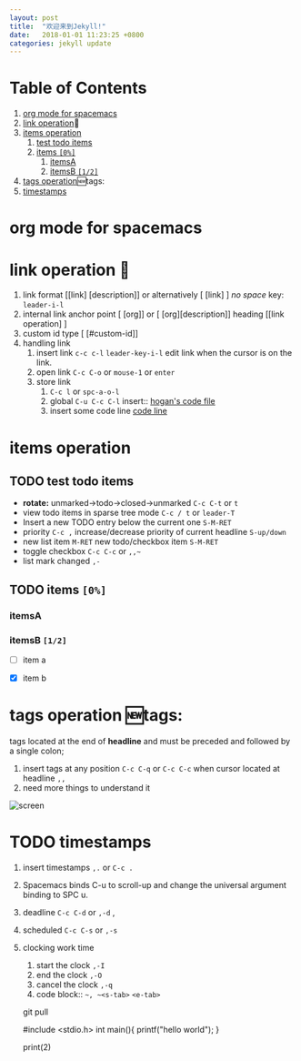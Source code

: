 ```yaml
---
layout: post
title:  "欢迎来到Jekyll!"
date:   2018-01-01 11:23:25 +0800
categories: jekyll update
---
```


# Table of Contents

1.  [org mode for spacemacs](#org4a422f0)
2.  [link operation](#orgd81495a):link:
3.  [items operation](#org9296a93)
    1.  [test todo items](#org6a6c714)
    2.  [items <code>[0%]</code>](#org405085c)
        1.  [itemsA](#org77b2534)
        2.  [itemsB <code>[1/2]</code>](#org1ca5940)
4.  [tags operation](#orgc2c78fc):new:tags:
5.  [timestamps](#org00b844a)


<a id="org4a422f0"></a>

# org mode for spacemacs


<a id="orgd81495a"></a>

# link operation     :link:

1.  link format
    [[link] [description]] or alternatively [ [link] ]  *no space*
    key: `leader-i-l`
2.  internal link <a id="orga74dc7a"></a>
    anchor point <a id="org275ae87"></a> [ [org]] or [ [org][description]]
    heading [[link operation] ]
3.  custom id type
    [ [#custom-id]]
4.  handling link
    1.  insert link `c-c c-l` `leader-key-i-l`
        edit link when the cursor is on the link.
    2.  open link 
        `C-c C-o` or `mouse-1` or `enter`
    3.  store link
        1.  `C-c l`  or `spc-a-o-l`
        2.  global `C-u C-c C-l` insert:: [hogan's code file](code/)
        3.  insert some code line [code line](cam.cpp)


<a id="org9296a93"></a>

# items operation


<a id="org6a6c714"></a>

## TODO test todo items

-   **rotate:** unmarked->todo->closed->unmarked
    `C-c C-t` or `t`
-   view todo items in sparse tree mode `C-c / t` or `leader-T`
-   Insert a new TODO entry below the current one `S-M-RET`
-   priority `C-c ,` increase/decrease priority of current headline `S-up/down`
-   new list item `M-RET` new todo/checkbox item `S-M-RET`
-   toggle checkbox `C-c C-c` or `,,~`
-   list mark changed `,-`


<a id="org405085c"></a>

## TODO items <code>[0%]</code>


<a id="org77b2534"></a>

### itemsA


<a id="org1ca5940"></a>

### itemsB <code>[1/2]</code>

-   [ ] item a
-   [X] item b


<a id="orgc2c78fc"></a>

# tags operation     :new:tags:

tags located at the end of **headline** and  must be preceded and followed by a single colon;

1.  insert tags at any position `C-c C-q` or `C-c C-c` when cursor located at headline `,,`
2.  need more things to understand it

![screen]({{site.url}}/assets/Screenshot_2017-08-10_19-44-42.png  "screen")

<a id="org00b844a"></a>

# TODO timestamps

1.  insert timestamps `,.` or `C-c .`
2.  Spacemacs binds C-u to scroll-up and change the universal argument binding to SPC u.
3.  deadline `C-c C-d` or `,-d` ,
4.  scheduled `C-c C-s` or `,-s`
5.  clocking work time
    1.  start the clock `,-I`
    2.  end the clock  `,-O`
    3.  cancel the clock `,-q`
    4.  code block:: `~, ~<s-tab>` `<e-tab>`

    git pull 

    #include <stdio.h>
    int main(){
      printf("hello world");
    }

    print(2)

